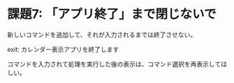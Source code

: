 # 課題7: 「アプリ終了」まで閉じないで

新しいコマンドを追加して、それが入力されるまでは終了させない。

exit: カレンダー表示アプリを終了します

コマンドを入力されて処理を実行した後の表示は、コマンド選択を再表示してほしい。